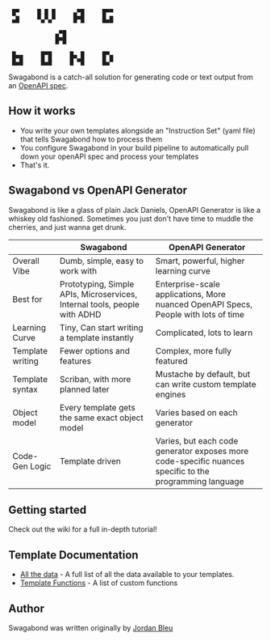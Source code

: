 
```
 █▀     █ █ █     ▄▀█     █▀▀     
 ▄█     ▀▄▀▄▀     █▀█     █▄█    

             ▄▀█  
             █▀█

 █▄▄     █▀█     █▄ █     █▀▄
 █▄█     █▄█     █ ▀█     █▄▀
 ```

Swagabond is a catch-all solution for generating code or text output from an [OpenAPI spec](https://swagger.io/specification/).

## How it works

* You write your own templates alongside an "Instruction Set" (yaml file) that tells Swagabond how to process them
* You configure Swagabond in your build pipeline to automatically pull down your openAPI spec and process your templates
* That's it.

## Swagabond vs OpenAPI Generator

Swagabond is like a glass of plain Jack Daniels, OpenAPI Generator is like a whiskey old fashioned. Sometimes you just 
don't have time to muddle the cherries, and just wanna get drunk.

|          | Swagabond | OpenAPI Generator |
| -------- | -------   | ------- |
| Overall Vibe | Dumb, simple, easy to work with | Smart, powerful, higher learning curve |
| Best for | Prototyping, Simple APIs, Microservices, Internal tools, people with ADHD | Enterprise-scale applications, More nuanced OpenAPI Specs, People with lots of time |
| Learning Curve | Tiny, Can start writing a template instantly | Complicated, lots to learn |
| Template writing | Fewer options and features | Complex, more fully featured |
| Template syntax | Scriban, with more planned later | Mustache by default, but can write custom template engines |
| Object model | Every template gets the same exact object model | Varies based on each generator |
| Code-Gen Logic | Template driven | Varies, but each code generator exposes more code-specific nuances specific to the programming language |

## Getting started

Check out the wiki for a full in-depth tutorial!

## Template Documentation

* [All the data](./docs/ApiV1.md) - A full list of all the data available to your templates.
* [Template Functions](./docs/TemplateFunctions.md) - A list of custom functions 

## Author

Swagabond was written originally by [Jordan Bleu](https://linktr.ee/jordanbleu)
